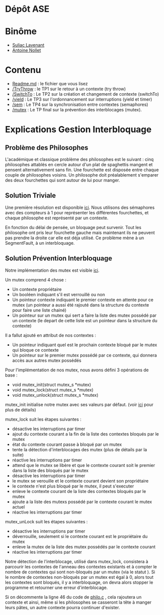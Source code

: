 Dépôt ASE
===================

# Binôme

* [Suliac Lavenant](mailto:suliac.lavenant.etu@univ-lille.fr)
* [Antoine Nollet](mailto:antoine.nollet.etu@univ-lille.fr)

# Contenu

* [Readme.md](Readme.md) : le fichier que vous lisez
* [/TryThrow](/TryThrow) : le TP1 sur le retour à un contexte (try throw)
* [/SwitchTo](/SwitchTo) : Le TP2 sur la création et changement de contexte (switchTo)
* [/yield](/yield) : Le TP3 sur l'ordonnancement sur interruptions (yield et timer)
* [/sem](/sem) : Le TP4 sur la synchronisation entre contextes (semaphores)
* [/mutex](/mutex) : Le TP final sur la prévention des interblocages (mutex).


# Explications Gestion Interbloquage

## Problème des Philosophes

L'académique et classique problème des philosophes est le suivant : cinq philosophes attablés en cercle autour d'un plat de spaghettis mangent et pensent alternativement sans fin. Une fourchette est disposée entre chaque couple de philosophes voisins. Un philosophe doit préalablement s'emparer des deux fourchettes qui sont autour de lui pour manger.    

## Solution Triviale

Une première résolution est disponible [ici](/sem/src/philo.c).
Nous utilisons des sémaphores avec des compteurs à 1 pour représenter les différentes fourchettes, et chaque philosophe est représenté par un contexte.

En fonction du délai de pensée, un bloquage peut survenir. Tout les philosophe ont pris leur fourchette gauche mais maintenant ils ne peuvent pas prendre la droite car elle est déja utilisé. Ce problème mène à un SegmentFault, à un interbloquage.


## Solution Prévention Interbloquage

Notre implémentation des mutex est visible [ici](/mutex/lib/switch.c).

Un mutex comprend 4 chose :
* Un contexte propriétaire
* Un booléen indiquant s'il est verrouillé ou non
* Un pointeur contexte indiquant le premier contexte en attente pour ce mutex (un pointeur a aussi été rajouté dans la structure du contexte pour faire une liste chainé)
* Un pointeur sur un mutex qui sert a faire la liste des mutex possédé par un contexte (le depart de cette liste est un pointeur dans la structure du contexte)

Il a fallut ajouté en attribut de nos contextes :
* Un pointeur indiquant quel est le prochain contexte bloqué par le mutex qui bloque ce contexte
* Un pointeur sur le premier mutex possédé par ce contexte, qui donnera accès aux autres mutex possédés

Pour l'implémentation de nos mutex, nous avons défini 3 opérations de base :
* void mutex_init(struct mutex_s *mutex)
* void mutex_lock(struct mutex_s *mutex)
* void mutex_unlock(struct mutex_s *mutex)

mutex_init initialise notre mutex avec ses valeurs par défaut. (voir [ici](/mutex/lib/switch.c) pour plus de détails)

mutex_lock suit les étapes suivantes :
* désactive les interruptions par timer
* ajout du contexte courant a la fin de la liste des contextes bloqués par le mutex
* état du contexte courant passe à bloqué par un mutex
* tente la détection d'interblocages des mutex (plus de détails par la suite)
* réactive les interruptions par timer
* attend que le mutex se libère et que le contexte courant soit le premier dans la liste des bloqués par le mutex
* désactive les interruptions par timer
* le mutex se verouille et le contexte courant devient son propriétaire  
* le contexte n'est plus bloqué par le mutex, il peut s'executer
* enleve le contexte courant de la liste des contextes bloqués par le mutex
* ajoute a la liste des mutexs possédé par le contexte courant le mutex actuel
* réactive les interruptions par timer

mutex_unLock suit les étapes suivantes :
* désactive les interruptions par timer
* déverrouille, seulement si le contexte courant est le propriétaire du mutex
* enleve la mutex de la liste des mutex possédés par le contexte courant
* réactive les interruptions par timer


Notre détection de l'interblocage, utilisé dans mutex_lock, consistera à parcourir les contextes de l'anneau des contextes existants et à compter le nombre de contextes qui sont non-bloqués par un mutex (via le statut ). Si le nombre de contextes non-bloqués par un mutex est égal à 0, alors tout les contextes sont bloqués, il y a interbloquage, on devra alors stopper le programme et retourner une erreur d'interblocage.

Si on décommente la ligne 46 du code de [philo.c](/mutex/src/philo.c) , cela rajoutera un contexte et ainsi, même si les philosophes se casseront la tête à manger leurs pâtes, un autre contexte pourra continuer d'exister.

